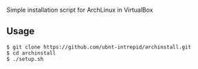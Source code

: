 Simple installation script for ArchLinux in VirtualBox

## Usage

```shell-session
$ git clone https://github.com/ubnt-intrepid/archinstall.git
$ cd archinstall
$ ./setup.sh
```
